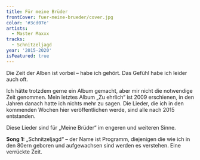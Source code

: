 ```yaml
---
title: Für meine Brüder
frontCover: fuer-meine-brueder/cover.jpg
color: '#3cd07e'
artists:
  - Master Maxxx
tracks:
  - Schnitzeljagd
year: '2015-2020'
isFeatured: true
---
```


Die Zeit der Alben ist vorbei – habe ich gehört. Das Gefühl habe ich leider auch oft.

Ich hätte trotzdem gerne ein Album gemacht, aber mir nicht die notwendige Zeit genommen. Mein letztes Album „Zu ehrlich“ ist 2009 erschienen, in den Jahren danach hatte ich nichts mehr zu sagen. Die Lieder, die ich in den kommenden Wochen hier veröffentlichen werde, sind alle nach 2015 entstanden.

Diese Lieder sind für „Meine Brüder“ im engeren und weiteren Sinne.

**Song 1:**
„Schnitzeljagd“ – der Name ist Programm, diejenigen die wie ich in den 80ern geboren und aufgewachsen sind werden es verstehen. Eine verrückte Zeit.
